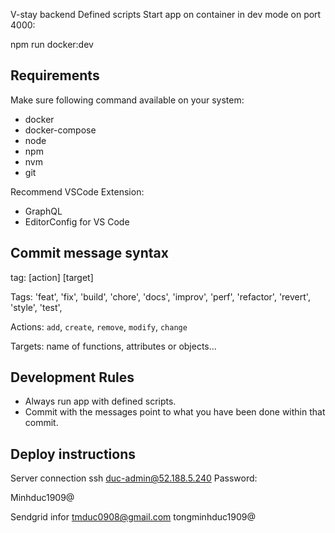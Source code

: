 V-stay backend
Defined scripts
Start app on container in dev mode on port 4000:

npm run docker:dev

## Requirements

Make sure following command available on your system:

- docker
- docker-compose
- node
- npm
- nvm
- git

Recommend VSCode Extension:

- GraphQL
- EditorConfig for VS Code

## Commit message syntax

tag: [action] [target]


Tags:
'feat',
'fix',
'build',
'chore',
'docs',
'improv',
'perf',
'refactor',
'revert',
'style',
'test',

Actions: `add`, `create`, `remove`, `modify`, `change`

Targets: name of functions, attributes or objects...

## Development Rules

- Always run app with defined scripts.
- Commit with the messages point to what you have been done within that commit.

## Deploy instructions
Server connection
ssh duc-admin@52.188.5.240
Password:

Minhduc1909@

Sendgrid infor
tmduc0908@gmail.com
tongminhduc1909@
